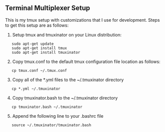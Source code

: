## Terminal Multiplexer Setup

This is my tmux setup with customizations that I use for development. Steps to get this setup are as follows:

1. Setup tmux and tmuxinator on your Linux distribution:

~~~ 
   sudo apt-get update
   sudo apt-get install tmux
   sudo apt-get install tmuxinator
~~~

2. Copy tmux.conf to the default tmux configuration file location as follows:

~~~
   cp tmux.conf ~/.tmux.conf
~~~

3. Copy all of the *.yml files to the ~/.tmuxinator directory

~~~
   cp *.yml ~/.tmuxinator
~~~

4. Copy tmuxinator.bash to the ~/.tmuxinator directory

~~~
   cp tmuxinator.bash ~/.tmuxinator
~~~

5. Append the following line to your .bashrc file

~~~
   source ~/.tmuxinator/tmuxinator.bash
~~~

